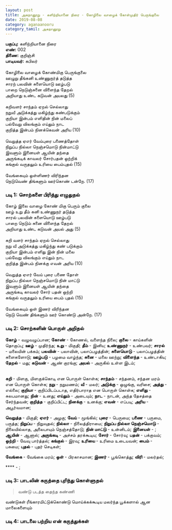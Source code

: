 ```yaml
---
layout: post
title: அகநானூறு - களிற்றியானை நிரை - கோழிலை வாழைக் கோள்முதிர் பெருங்குலை
date: 2019-08-08
category: aganaanooru
category_tamil: அகநானூறு
---
```


**பகுப்பு:** களிற்றியானை நிரை <br/>
**எண்:** 002 <br/>
**திணை:** குறிஞ்சி <br/>
**பாடியவர்:** கபிலர் <br/>
<br/>
கோழிலை வாழைக் கோண்மிகு பெருங்குலை </br>
ஊழுறு தீங்கனி உண்ணுநர்த் தடுத்த </br>
சாரற் பலவின் சுளையொடு ஊழ்படு </br>
பாறை நெடுஞ்சுனை விளைந்த தேறல் </br>
அறியாது உண்ட கடுவன் அயலது (5) </br>
</br>
கறிவளர் சாந்தம் ஏறல் செல்லாது </br>
நறுவீ அடுக்கத்து மகிழ்ந்து கண்படுக்கும் </br>
குறியா இன்பம் எளிதின் நின் மலைப் </br>
பல்வேறு விலங்கும் எய்தும் நாட </br>
குறித்த இன்பம் நினக்கெவன் அரிய (10) </br>
</br> 
வெறுத்த ஏஎர் வேய்புரை பணைத்தோள் </br>
நிறுப்ப நில்லா நெஞ்சமொடு நின்மாட்டு </br>
இவளும் இனையள் ஆயின் தந்தை </br>
அருங்கடிக் காவலர் சோர்பதன் ஒற்றிக் </br>
கங்குல் வருதலும் உரியை பைம்புதல் (15) </br>
</br>
வேங்கையும் ஒள்ளிணர் விரிந்தன </br>
நெடுவெண் திங்களும் ஊர்கொண் டன்றே. (17)</br>

### படி 1: சொற்களை பிரித்து எழுதுதல்

கோழ் இலை வாழை கோண் மிகு பெரும் குலை </br>
ஊழ் உறு தீம் கனி உண்ணுநர் தடுத்த </br>
சாரல் பலவின் சுளையொடு ஊழ்படு </br>
பாறை நெடும் சுனை விளைந்த தேறல் </br>
அறியாது உண்ட கடுவன் அயல் அது (5) </br>
</br>
கறி வளர் சாந்தம் ஏறல் செல்லாது </br>
நறு வீ அடுக்கத்து மகிழ்ந்து கண் படுக்கும் </br>
குறியா இன்பம் எளிது இன் நின் மலை </br>
பல்வேறு விலங்கும் எய்தும் நாட </br>
குறித்த இன்பம் நினக்கு எவன் அரிய (10) </br>
</br> 
வெறுத்த ஏஎர் வேய் புரை பணை தோள் </br>
நிறுப்ப நில்லா நெஞ்சமொடு நின் மாட்டு </br>
இவளும் இனையள் ஆயின் தந்தை </br>
அருங்கடி காவலர் சோர் பதன் ஒற்றி </br>
கங்குல் வருதலும் உரியை பைம் புதல் (15) </br>
</br>
வேங்கையும் ஒள் இணர் விரிந்தன </br>
நெடு வெண் திங்களும் ஊர் கொண்டு அன்றே. (17)</br>


### படி 2: சொற்களின் பொருள் அறிதல்

**கோழ்** - வழுவழுப்பான; **கோண்** - கோணல், வளைந்த நிலை; **குலை** - காய்களின் தொகுப்பு; **ஊழ்** - முதிர்ந்த; **உறு** - மிகுதி; **தீம்** - இனிய; **உண்ணுநர்** - உண்பவர்; **சாரல்** - மலையின் பக்கம்; **பலவின்** - பலாவின், பலாப்பழத்தின்; **சுளையொடு** - பலாப்பழத்தின் சுளைகளோடு; **ஊழ்படு** - பழமை வாழ்ந்த; **சுனை** - மலை ஊற்று; **விளைந்த** - உண்டாகிய; **தேறல்** - மது; **கடுவன்** - ஆண் குரங்கு; **அயல்** - அருகில் உள்ள இடம்; </br>
</br>

**கறி** - மிளகு, மிளகுக்கொடி என பொருள் கொள்க; **சாந்தம்** - சந்தனம், சந்தன மரம் என பொருள் கொள்க; **நறு** - நறுமணம்; **வீ** - மலர்; **அடுக்கு** - ஒழுங்கு, வரிசை; **அத்து** - எல்லை; **குறியா** - குறிப்பிடப்படாத, எதிர்பாராத என பொருள் கொள்க; **எளிது** - சுலபமானது; **நின்** - உனது; **எய்தும்** - அடையும்; **நாட** - நாடன், அந்த தேசத்தை சேர்ந்தவன்; **குறித்த** - குறிப்பிட்ட; **நினக்கு** - உனக்கு; **எவன்** - எப்படி; **அரிய** - அபூர்வமான; 
</br>

**வெறுத்த** - மிகுதி; **ஏஎர்** - அழகு; **வேய்** - மூங்கில்; **புரை** - பெருமை; **பணை** - பருமை, பருத்த; **நிறுப்ப** - நிறுவுதல்; **நில்லா** - நிலைத்திராமை; **நிறுப்ப நில்லா நெஞ்சமொடு** - நிலையில்லாத, அலைபாயும் நெஞ்சத்தோடு; **நின் மாட்டு** - உன்னிடம்; **இனையள்** - ; **ஆயின்** - ஆனால்; **அருங்கடி** - அச்சம் தரக்கூடிய; **சோர்** - சோர்வு; **பதன்** - பக்குவம்; **ஒற்றி** - வேவு பார்த்தல்; **கங்குல்** - இரவு; **உரியை** - உரிமை உடையவன்; **பைம்** - பசுமை; **புதல்** - புதர் செடிகள்; 
</br>

**வேங்கை** - வேங்கை மரம்; 
**ஒள்** - பிரகாசமான; 
**இணர்** - பூங்கொத்து; 
**விரி** - மலர்தல்; 

**** - ; 

### படி 3: பாடலின் கருத்தை புரிந்து கொள்ளுதல்

> வண்டு படத்த தைந்த கண்ணி

வண்டுகள் ரீங்காரமிட்டுக்கொண்டு மொய்க்கக்கூடிய மலர்ந்த பூக்களால் ஆன மாலைகளையும் 


### படி 4: பாடலை பற்றிய என் கருத்துக்கள்
